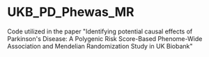 # UKB_PD_Phewas_MR
Code utilized in the paper "Identifying potential causal effects of Parkinson's Disease: A Polygenic Risk Score-Based Phenome-Wide Association and Mendelian Randomization Study in UK Biobank"
